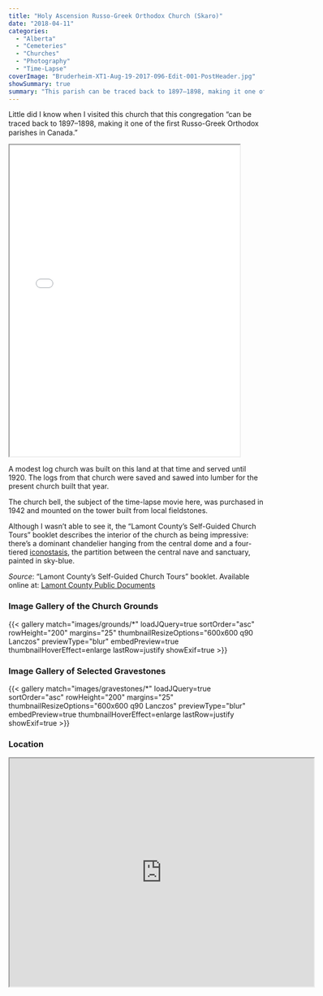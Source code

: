 ```yaml
---
title: "Holy Ascension Russo-Greek Orthodox Church (Skaro)"
date: "2018-04-11"
categories: 
  - "Alberta"
  - "Cemeteries"
  - "Churches"
  - "Photography"
  - "Time-Lapse"
coverImage: "Bruderheim-XT1-Aug-19-2017-096-Edit-001-PostHeader.jpg"
showSummary: true
summary: "This parish can be traced back to 1897–1898, making it one of the ﬁrst Russo-Greek Orthodox parishes in Canada."
---
```


Little did I know when I visited this church that this congregation “can be traced back to 1897–1898, making it one of the ﬁrst Russo-Greek Orthodox parishes in Canada.”

<iframe src="//www.youtube.com/embed/x82__8AA3IU" width="90%" height="614" allowfullscreen="allowfullscreen"></iframe>

A modest log church was built on this land at that time and served until 1920. The logs from that church were saved and sawed into lumber for the present church built that year.

The church bell, the subject of the time-lapse movie here, was purchased in 1942 and mounted on the tower built from local fieldstones.

Although I wasn’t able to see it, the “Lamont County’s Self-Guided Church Tours” booklet describes the interior of the church as being impressive: there’s a dominant chandelier hanging from the central dome and a four-tiered [iconostasis](https://en.wikipedia.org/wiki/Iconostasis), the partition between the central nave and sanctuary, painted in sky-blue.

_Source_: “Lamont County’s Self-Guided Church Tours” booklet. Available online at: [Lamont County Public Documents](https://lamontcounty.civicweb.net/filepro/documents/?preview=18486)

### Image Gallery of the Church Grounds
{{< gallery match="images/grounds/*" loadJQuery=true sortOrder="asc" rowHeight="200" margins="25" thumbnailResizeOptions="600x600 q90 Lanczos" previewType="blur" embedPreview=true thumbnailHoverEffect=enlarge lastRow=justify showExif=true >}}

### Image Gallery of Selected Gravestones
{{< gallery match="images/gravestones/*" loadJQuery=true sortOrder="asc" rowHeight="200" margins="25" thumbnailResizeOptions="600x600 q90 Lanczos" previewType="blur" embedPreview=true thumbnailHoverEffect=enlarge lastRow=justify showExif=true >}}
### Location

<iframe src="https://www.google.com/maps/embed?pb=!1m18!1m12!1m3!1d3829.5377668146725!2d-112.82984938360985!3d53.89642874106518!2m3!1f0!2f0!3f0!3m2!1i1024!2i768!4f13.1!3m3!1m2!1s0x0%3A0x0!2zNTPCsDUzJzQ3LjEiTiAxMTLCsDQ5JzM5LjYiVw!5e1!3m2!1sen!2sca!4v1523154667929" width="600" height="450" allowfullscreen="allowfullscreen"></iframe>
